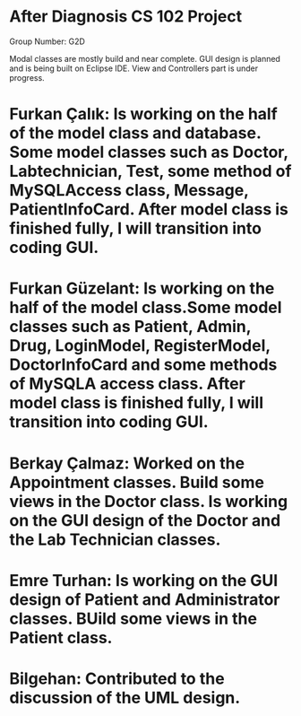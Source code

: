 # After Diagnosis CS 102 Project 
Group Number: G2D

Modal classes are mostly build and near complete. GUI design is planned and is being built on Eclipse IDE. View and Controllers part is under progress.

# Furkan Çalık: Is working on the half of the model class and database. Some model classes such as Doctor, Labtechnician, Test, some method of MySQLAccess class, Message, PatientInfoCard. After model class is finished fully, I will transition into coding GUI.
# Furkan Güzelant: Is working on the half of the model class.Some model classes such as Patient, Admin, Drug, LoginModel, RegisterModel, DoctorInfoCard and some methods of MySQLA access class. After model class is finished fully, I will transition into coding GUI.
# Berkay Çalmaz: Worked on the Appointment classes. Build some views in the Doctor class. Is working on the GUI design of the Doctor and the Lab Technician classes.
# Emre Turhan: Is working on the GUI design of Patient and Administrator classes. BUild some views in the Patient class.
# Bilgehan: Contributed to the discussion of the UML design.
